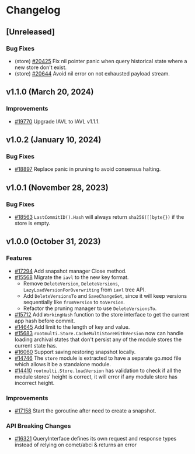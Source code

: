 <!--
Guiding Principles:
Changelogs are for humans, not machines.
There should be an entry for every single version.
The same types of changes should be grouped.
Versions and sections should be linkable.
The latest version comes first.
The release date of each version is displayed.
Mention whether you follow Semantic Versioning.
Usage:
Change log entries are to be added to the Unreleased section under the
appropriate stanza (see below). Each entry should ideally include a tag and
the Github issue reference in the following format:
* (<tag>) [#<issue-number>] Changelog message.
Types of changes (Stanzas):
"Features" for new features.
"Improvements" for changes in existing functionality.
"Deprecated" for soon-to-be removed features.
"Bug Fixes" for any bug fixes.
"API Breaking" for breaking exported APIs used by developers building on SDK.
Ref: https://keepachangelog.com/en/1.0.0/
-->

# Changelog

## [Unreleased]

### Bug Fixes

* (store) [#20425](https://github.com/T-ragon/cosmos-sdk/pull/20425) Fix nil pointer panic when query historical state where a new store don't exist.
* (store) [#20644](https://github.com/T-ragon/cosmos-sdk/pull/20644) Avoid nil error on not exhausted payload stream.

## v1.1.0 (March 20, 2024)

### Improvements

* [#19770](https://github.com/T-ragon/cosmos-sdk/pull/19770) Upgrade IAVL to IAVL v1.1.1.

## v1.0.2 (January 10, 2024)

### Bug Fixes

* [#18897](https://github.com/T-ragon/cosmos-sdk/pull/18897) Replace panic in pruning to avoid consensus halting. 

## v1.0.1 (November 28, 2023)

### Bug Fixes

* [#18563](https://github.com/T-ragon/cosmos-sdk/pull/18563) `LastCommitID().Hash` will always return `sha256([]byte{})` if the store is empty.

## v1.0.0 (October 31, 2023)

### Features

* [#17294](https://github.com/T-ragon/cosmos-sdk/pull/17294) Add snapshot manager Close method.
* [#15568](https://github.com/T-ragon/cosmos-sdk/pull/15568) Migrate the `iavl` to the new key format.
    * Remove `DeleteVersion`, `DeleteVersions`, `LazyLoadVersionForOverwriting` from `iavl` tree API.
    * Add `DeleteVersionsTo` and `SaveChangeSet`, since it will keep versions sequentially like `fromVersion` to `toVersion`.
    * Refactor the pruning manager to use `DeleteVersionsTo`.
* [#15712](https://github.com/T-ragon/cosmos-sdk/pull/15712) Add `WorkingHash` function to the store interface  to get the current app hash before commit.
* [#14645](https://github.com/T-ragon/cosmos-sdk/pull/14645) Add limit to the length of key and value.
* [#15683](https://github.com/T-ragon/cosmos-sdk/pull/15683) `rootmulti.Store.CacheMultiStoreWithVersion` now can handle loading archival states that don't persist any of the module stores the current state has.
* [#16060](https://github.com/T-ragon/cosmos-sdk/pull/16060) Support saving restoring snapshot locally.
* [#14746](https://github.com/T-ragon/cosmos-sdk/pull/14746) The `store` module is extracted to have a separate go.mod file which allows it be a standalone module.
* [#14410](https://github.com/T-ragon/cosmos-sdk/pull/14410) `rootmulti.Store.loadVersion` has validation to check if all the module stores' height is correct, it will error if any module store has incorrect height.

### Improvements

* [#17158](https://github.com/T-ragon/cosmos-sdk/pull/17158) Start the goroutine after need to create a snapshot.

### API Breaking Changes

* [#16321](https://github.com/T-ragon/cosmos-sdk/pull/16321) QueryInterface defines its own request and response types instead of relying on comet/abci & returns an error
